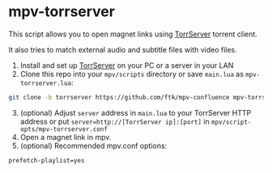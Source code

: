 # mpv-torrserver
This script allows you to open magnet links using [TorrServer](https://github.com/YouROK/TorrServer) torrent client.

It also tries to match external audio and subtitle files with video files.
1. Install and set up [TorrServer](https://github.com/YouROK/TorrServer/releases/) on your PC or a server in your LAN
2. Clone this repo into your `mpv/scripts` directory or save `main.lua` as `mpv-torrserver.lua`:
```sh
git clone -b torrserver https://github.com/ftk/mpv-confluence mpv-torrserver
```
3. (optional) Adjust `server` address in `main.lua` to your TorrServer HTTP address or put `server=http://[TorrServer ip]:[port]` in `mpv/script-opts/mpv-torrserver.conf`
4. Open a magnet link in mpv.
5. (optional) Recommended mpv.conf options:
```
prefetch-playlist=yes
```
